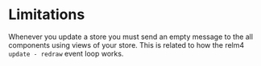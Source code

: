 # Limitations

Whenever you update a store you must send an empty message to the all components using views of your store. This is related to how the relm4 `update - redraw` event loop works.
